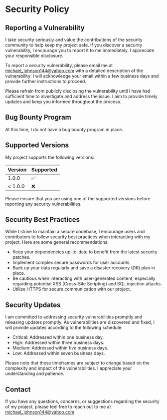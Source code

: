# Security Policy

## Reporting a Vulnerability

I take security seriously and value the contributions of the security community to help keep my project safe. If you discover a security vulnerability, I encourage you to report it to me immediately. I appreciate your responsible disclosure.

To report a security vulnerability, please email me at michael_johnson144@yahoo.com with a detailed description of the vulnerability: I will acknowledge your email within a few business days and provide further instructions to proceed.

Please refrain from publicly disclosing the vulnerability until I have had sufficient time to investigate and address the issue. I aim to provide timely updates and keep you informed throughout the process.

## Bug Bounty Program

At this time, I do not have a bug bounty program in place.

## Supported Versions

My project supports the following versions:

| Version | Supported          |
|---------|--------------------|
| 1.0.0   | :white_check_mark: |
| < 1.0.0 | :x:                |

Please ensure that you are using one of the supported versions before reporting any security vulnerabilities.

## Security Best Practices

While I strive to maintain a secure codebase, I encourage users and contributors to follow security best practices when interacting with my project. Here are some general recommendations:

- Keep your dependencies up-to-date to benefit from the latest security patches.
- Implement complex secure passwords for user accounts.
- Back up your data regularly and save a disaster recovery (DR) plan in place.
- Be cautious when interacting with user-generated content, especially regarding potential XSS (Cross-Site Scripting) and SQL injection attacks.
- Utilize HTTPS for secure communication with our project.

## Security Updates

I am committed to addressing security vulnerabilities promptly and releasing updates promptly. As vulnerabilities are discovered and fixed, I will provide updates according to the following schedule:

- Critical: Addressed within one business day.
- High: Addressed within three business days.
- Medium: Addressed within five business days.
- Low: Addressed within seven business days.

Please note that these timeframes are subject to change based on the complexity and impact of the vulnerabilities.
I appreciate your understanding and patience.

## Contact
If you have any questions, concerns, or suggestions regarding the security of my project, please feel free to reach out to me at michael_johnson144@yahoo.com.
